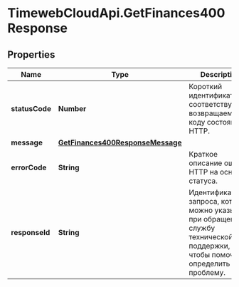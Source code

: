 # TimewebCloudApi.GetFinances400Response

## Properties

Name | Type | Description | Notes
------------ | ------------- | ------------- | -------------
**statusCode** | **Number** | Короткий идентификатор, соответствующий возвращаемому коду состояния HTTP. | 
**message** | [**GetFinances400ResponseMessage**](GetFinances400ResponseMessage.md) |  | [optional] 
**errorCode** | **String** | Краткое описание ошибки HTTP на основе статуса. | 
**responseId** | **String** | Идентификатор запроса, который можно указывать при обращении в службу технической поддержки, чтобы помочь определить проблему. | 


